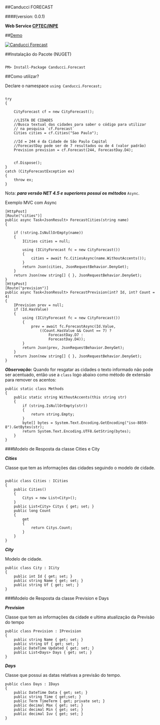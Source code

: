 ##Canducci FORECAST

####(version: 0.0.1)

__Web Service [CPTEC/INPE](http://servicos.cptec.inpe.br/XML/)__


##[Demo](http://canduccipackages.apphb.com/#/)

[![Canducci Forecast](http://i666.photobucket.com/albums/vv25/netdragoon/1447477148_Weather_zpsczx6fzr6.png)](https://www.nuget.org/packages/Canducci.Forecast/)

##Instalação do Pacote (NUGET)

```Csharp

PM> Install-Package Canducci.Forecast

```

##Como utilizar?

Declare o namespace `using Canducci.Forecast;` 


```Csharp

try
{
    
    CityForecast cf = new CityForecast();
    
    //LISTA DE CIDADES
    //Busca textual das cidades para saber o código para utilizar
    // na pesquisa `cf.Forecast`
    Cities cities = cf.Cities("Sao Paulo");

    //Id = 244 é da Cidade de São Paulo Capital
    //ForecastDay pode ser de 7 resultados ou de 4 (valor padrão)
    Prevision prevision = cf.Forecast(244, ForecastDay.D4);


    cf.Dispose();
}
catch (CityForecastException ex)
{
    throw ex;
}

```

Nota: ___para versão NET 4.5 e superiores possui os métodos___ `Async`.


Exemplo MVC com Async


```Csharp
[HttpPost]
[Route("cities")]
public async Task<JsonResult> ForecastCities(string name)
{
   
    if (!string.IsNullOrEmpty(name))
    {
        ICities cities = null;

        using (ICityForecast fc = new CityForecast())
        {
            cities = await fc.CitiesAsync(name.WithoutAccents());
        }
        return Json(cities, JsonRequestBehavior.DenyGet);
    }    
    return Json(new string[] { }, JsonRequestBehavior.DenyGet);
}
[HttpPost]
[Route("prevision")]
public async Task<JsonResult> ForecastPrevision(int? Id, int? Count = 4)
{    
    IPrevision prev = null;
    if (Id.HasValue)
    {                    
        using (ICityForecast fc = new CityForecast())
        {
            prev = await fc.ForecastAsync(Id.Value, 
                ((Count.HasValue && Count == 7) ? 
                    ForecastDay.D7 : 
                    ForecastDay.D4));
        }
        return Json(prev, JsonRequestBehavior.DenyGet);
    }
    return Json(new string[] { }, JsonRequestBehavior.DenyGet);
}

```
___Observação:___ Quando for resgatar as cidades o texto informado não pode ser acentuado, então
use a `class` logo abaixo como método de extensão para remover os acentos:

```Csharp
public static class Methods
{
    public static string WithoutAccents(this string str)
    {
        if (string.IsNullOrEmpty(str))
        {
            return string.Empty;
        }
        byte[] bytes = System.Text.Encoding.GetEncoding("iso-8859-8").GetBytes(str);
        return System.Text.Encoding.UTF8.GetString(bytes);
    }
}

```
###Modelo de Resposta da classe Cities e City

___Cities___

Classe que tem as informações das cidades seguindo o modelo de cidade.

```Csharp

public class Cities : ICities
{
    public Cities()
    {
        Citys = new List<City>();
    }
    public List<City> Citys { get; set; }
    public long Count
    {
        get
        {
            return Citys.Count;
        }
    }
}
```

___City___

Modelo de cidade.

```Csharp
public class City : ICity
{    
    public int Id { get; set; } 
    public string Name { get; set; }
    public string Uf { get; set; }
}

```

###Modelo de Resposta da classe Prevision e Days

___Prevision___

Classe que tem as informações da cidade e ultima atualização
 da Previsão do tempo

```Csharp
public class Prevision : IPrevision
{    
    public string Name { get; set; }
    public string Uf { get; set; }
    public DateTime Updated { get; set; }
    public List<Days> Days { get; set; }
}
```
___Days___

Classe que possui as datas relativas a previsão do tempo.

```Csharp
public class Days : IDays
{    
    public DateTime Data { get; set; }
    public string Time { get;set; }
    public Term TimeTerm { get; private set; }
    public decimal Max { get; set; }
    public decimal Min { get; set; }
    public decimal Iuv { get; set; }
}

```